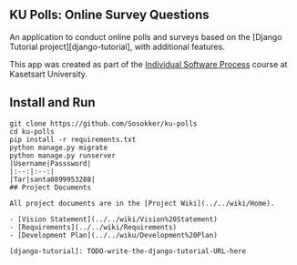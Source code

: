 ## KU Polls: Online Survey Questions 

An application to conduct online polls and surveys based
    on the [Django Tutorial project][django-tutorial], with
    additional features.

This app was created as part of the [Individual Software Process](
https://cpske.github.io/ISP) course at Kasetsart University.

## Install and Run
```
git clone https://github.com/Sosokker/ku-polls
cd ku-polls
pip install -r requirements.txt
python manage.py migrate
python manage.py runserver
|Username|Passsword|
|:--:|:--:|
|Tar|santa0899953288|
## Project Documents

All project documents are in the [Project Wiki](../../wiki/Home).

- [Vision Statement](../../wiki/Vision%20Statement)
- [Requirements](../../wiki/Requirements)
- [Development Plan](../../wiku/Development%20Plan)

[django-tutorial]: TODO-write-the-django-tutorial-URL-here
